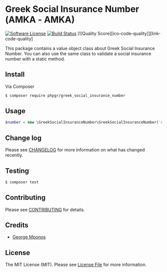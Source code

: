 # Greek Social Insurance Number (ΑΜΚΑ - AMKA)

[![Software License][ico-license]](LICENSE.md)
[![Build Status][ico-travis]][link-travis]
[![Quality Score][ico-code-quality]][link-code-quality]

This package contains a value object class about Greek Social Insurance Number. You can also use the same class
to validate a social insurance number with a static method. 

## Install

Via Composer

``` bash
$ composer require phpgr/greek_social_insurance_number
```

## Usage

``` php
$number = new \GreekSocialInsuranceNumber\GreekSocialInsuranceNumber('number');
```

## Change log

Please see [CHANGELOG](CHANGELOG.md) for more information on what has changed recently.

## Testing

``` bash
$ composer test
```

## Contributing

Please see [CONTRIBUTING](CONTRIBUTING.md) for details.

## Credits

- [George Mponos](gmponos@gmail.com)

## License

The MIT License (MIT). Please see [License File](LICENSE.md) for more information.

[ico-version]: https://img.shields.io/packagist/v/:vendor/:package_name.svg?style=flat-square
[ico-license]: https://img.shields.io/badge/license-MIT-brightgreen.svg?style=flat-square
[ico-travis]: https://img.shields.io/travis/:vendor/:package_name/master.svg?style=flat-square

[link-packagist]: https://packagist.org/packages/:vendor/:package_name
[link-travis]: https://travis-ci.org/:vendor/:package_name
